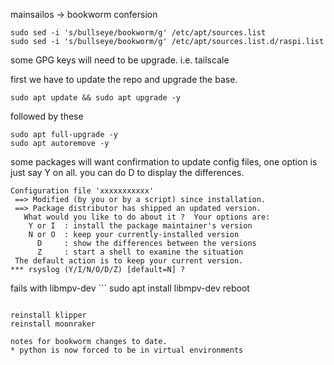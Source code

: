 mainsailos -> bookworm confersion

```
sudo sed -i 's/bullseye/bookworm/g' /etc/apt/sources.list
sudo sed -i 's/bullseye/bookworm/g' /etc/apt/sources.list.d/raspi.list
```

some GPG keys will need to be upgrade. i.e. tailscale

first we have to update the repo and upgrade the base.
```
sudo apt update && sudo apt upgrade -y 
```

followed by these

```
sudo apt full-upgrade -y 
sudo apt autoremove -y
```

some packages will want confirmation to update config files,  one option is just say Y on all.  you can do D to display the differences.

```
Configuration file 'xxxxxxxxxxx'
 ==> Modified (by you or by a script) since installation.
 ==> Package distributor has shipped an updated version.
   What would you like to do about it ?  Your options are:
    Y or I  : install the package maintainer's version
    N or O  : keep your currently-installed version
      D     : show the differences between the versions
      Z     : start a shell to examine the situation
 The default action is to keep your current version.
*** rsyslog (Y/I/N/O/D/Z) [default=N] ?
```


fails with libmpv-dev
    ```
sudo apt install libmpv-dev
reboot
```

reinstall klipper
reinstall moonraker

notes for bookworm changes to date.
* python is now forced to be in virtual environments

